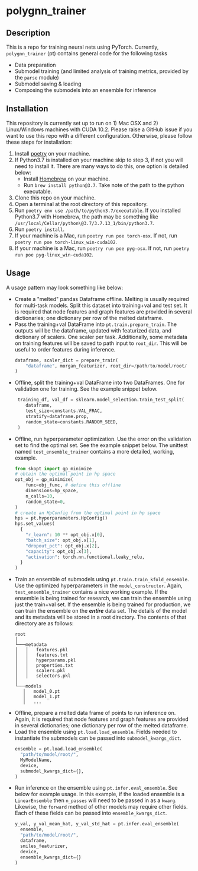 # polygnn_trainer
## Description
This is a repo for training neural nets using PyTorch. Currently, `polygnn_trainer` (pt) contains general code for the following tasks
- Data preparation
- Submodel training (and limited analysis of training metrics, provided by the `parse` module)
- Submodel saving & loading
- Composing the submodels into an ensemble for inference
## Installation
This repository is currently set up to run on 1) Mac OSX and 2) Linux/Windows machines with CUDA 10.2. Please raise a GitHub issue if you want to use this repo with a different configuration. Otherwise, please follow these steps for installation:

1. Install [poetry](https://python-poetry.org/) on your machine.
2. If Python3.7 is installed on your machine skip to step 3, if not you will need to install it. There are many ways to do this, one option is detailed below:
    * Install [Homebrew](https://brew.sh/) on your machine.
    * Run `brew install python@3.7`. Take note of the path to the python executable.
3. Clone this repo on your machine.
4. Open a terminal at the root directory of this repository.
5. Run `poetry env use /path/to/python3.7/executable`. If you installed Python3.7 with Homebrew, the path may be something like
  `/usr/local/Cellar/python\@3.7/3.7.13_1/bin/python3.7`.
7. Run `poetry install`.
8. If your machine is a Mac, run `poetry run poe torch-osx`. If not, run `poetry run poe torch-linux_win-cuda102`.
9. If your machine is a Mac, run `poetry run poe pyg-osx`. If not, run `poetry run poe pyg-linux_win-cuda102`.
## Usage
A usage pattern may look something like below:
- Create a "melted" pandas Dataframe offline. Melting is usually required for multi-task models. Split this dataset into training+val and test set. It is required that node features and graph features are provided in several dictionaries; one dictionary per row of the melted dataframe.
- Pass the training+val DataFrame into `pt.train.prepare_train`. The outputs will be the dataframe, updated with featurized data, and dictionary of scalers. One scaler per task. Additionally, some metadata on training features will be saved to path input to `root_dir`. This will be useful to order features during inference.
  ```python    
  dataframe, scaler_dict = prepare_train(
      "dataframe", morgan_featurizer, root_dir=/path/to/model/root/
  )
  ```
- Offline, split the training+val DataFrame into two DataFrames. One for validation one for training. See the example snippet below.
  ```python    
   training_df, val_df = sklearn.model_selection.train_test_split(
      dataframe,
      test_size=constants.VAL_FRAC,
      stratify=dataframe.prop,
      random_state=constants.RANDOM_SEED,        
   )
  ```
- Offline, run hyperparameter optimization. Use the error on the validation set to find the optimal set. See the example snippet below. The unittest named `test_ensemble_trainer` contains a more detailed, working, example.
  ```python    
  from skopt import gp_minimize
  # obtain the optimal point in hp space
  opt_obj = gp_minimize(
      func=obj_func, # define this offline
      dimensions=hp_space,
      n_calls=10,
      random_state=0,
  )
  # create an HpConfig from the optimal point in hp space
  hps = pt.hyperparameters.HpConfig()
  hps.set_values(
    {
      "r_learn": 10 ** opt_obj.x[0],
      "batch_size": opt_obj.x[1],
      "dropout_pct": opt_obj.x[2],
      "capacity": opt_obj.x[3],
      "activation": torch.nn.functional.leaky_relu,
    }
  )
  ```
- Train an ensemble of submodels using `pt.train.train_kfold_ensemble`. Use the optimized hyperparameters in the `model_constructor`. Again, `test_ensemble_trainer` contains a nice working example. If the ensemble is being trained for research, we can train the ensemble using just the train+val set. If the ensemble is being trained for production, we can train the ensemble on the ***entire*** data set. The details of the model and its metadata will be stored in a root directory. The contents of that directory are as follows:
   ```
  root
  │
  └───metadata
  │   │   features.pkl
  │   │   features.txt
  │   │   hyperparams.pkl
  │   │   properties.txt
  │   │   scalers.pkl
  │   │   selectors.pkl
  │   
  └───models
      │   model_0.pt
      │   model_1.pt
      │   ...
  ```
- Offline, prepare a melted data frame of points to run inference on. Again, it is required that node features and graph features are provided in several dictionaries; one dictionary per row of the melted dataframe.
- Load the ensemble using `pt.load.load_ensemble`. Fields needed to instantiate the submodels can be passed into `submodel_kwargs_dict`.
  ```python
  ensemble = pt.load.load_ensemble(
    "path/to/model/root/",
    MyModelName,
    device,
    submodel_kwargs_dict={},
  )
  ```
- Run inference on the ensemble using `pt.infer.eval_ensemble`. See below for example usage. In this example, if the loaded ensemble is a `LinearEnsemble` then `n_passes` will need to be passed in as a `kwarg`. Likewise, the `forward` method of other models may require other fields. Each of these fields can be passed into `ensemble_kwargs_dict`.
  ```python
  y_val, y_val_mean_hat, y_val_std_hat = pt.infer.eval_ensemble(
    ensemble,
    "path/to/model/root/",
    dataframe,
    smiles_featurizer,
    device,
    ensemble_kwargs_dict={}
  )
  ```
